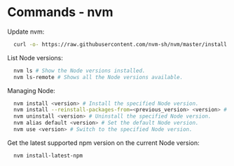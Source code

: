 # Commands - nvm

Update nvm:

```bash
  curl -o- https://raw.githubusercontent.com/nvm-sh/nvm/master/install.sh | bash
```

List Node versions:

```bash
  nvm ls # Show the Node versions installed.
  nvm ls-remote # Shows all the Node versions available.
```

Managing Node:

```bash
  nvm install <version> # Install the specified Node version.
  nvm install --reinstall-packages-from=<previous_version> <version> # Install the specified Node version and migrate packages from a previous version.
  nvm uninstall <version> # Uninstall the specified Node version.
  nvm alias default <version> # Set the default Node version.
  nvm use <version> # Switch to the specified Node version.
```

Get the latest supported npm version on the current Node version:

```bash
  nvm install-latest-npm
```
